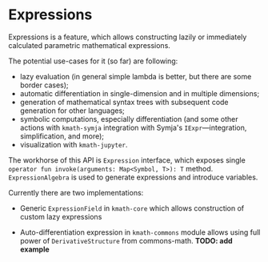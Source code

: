 # Expressions

Expressions is a feature, which allows constructing lazily or immediately calculated parametric mathematical
expressions.

The potential use-cases for it (so far) are following:

* lazy evaluation (in general simple lambda is better, but there are some border cases);
* automatic differentiation in single-dimension and in multiple dimensions;
* generation of mathematical syntax trees with subsequent code generation for other languages;
* symbolic computations, especially differentiation (and some other actions with `kmath-symja` integration with
  Symja's `IExpr`&mdash;integration, simplification, and more);
* visualization with `kmath-jupyter`.

The workhorse of this API is `Expression` interface, which exposes
single `operator fun invoke(arguments: Map<Symbol, T>): T`
method. `ExpressionAlgebra` is used to generate expressions and introduce variables.

Currently there are two implementations:

* Generic `ExpressionField` in `kmath-core` which allows construction of custom lazy expressions

* Auto-differentiation expression in `kmath-commons` module allows using full power of `DerivativeStructure`
  from commons-math. **TODO: add example**
